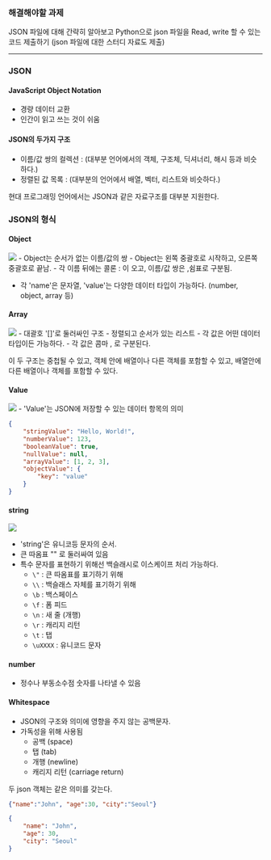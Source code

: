 ### 해결해야할 과제

JSON 파일에 대해 간략히 알아보고 Python으로 json 파일을 Read, write 할 수 있는 코드 제출하기 (json 파일에 대한 스터디 자료도 제출)

---
### JSON

#### JavaScript Object Notation

- 경량 데이터 교환
- 인간이 읽고 쓰는 것이 쉬움

#### JSON의 두가지 구조
- 이름/값 쌍의 컬렉션 : (대부분 언어에서의 객체, 구조체, 딕셔너리, 해시 등과 비슷하다.)
- 정렬된 값 목록 : (대부분의 언어에서 배열, 벡터, 리스트와 비슷하다.)

현대 프로그래밍 언어에서는 JSON과 같은 자료구조를 대부분 지원한다.

### JSON의 형식

#### Object
<img src=https://www.json.org/img/object.png style="background-color:white">
- Object는 순서가 없는 이름/값의 쌍
- Object는 왼쪽 중괄호로 시작하고, 오른쪽 중괄호로 끝남.
- 각 이름 뒤에는 콜론 : 이 오고, 이름/값 쌍은 ,쉼표로 구분됨.

- 각 'name'은 문자열, 'value'는 다양한 데이터 타입이 가능하다. (number, object, array 등)

#### Array
<img src=https://www.json.org/img/array.png style="background-color:white">
- 대괄호 '[]'로 둘러싸인 구조 
- 정렬되고 순서가 있는 리스트
- 각 값은 어떤 데이터 타입이든 가능하다.
- 각 값은 콤마 , 로 구분된다.

이 두 구조는 중첩될 수 있고, 객체 안에 배열이나 다른 객체를 포함할 수 있고, 배열안에 다른 배열이나 객체를 포함할 수 있다.
#### Value

<img src=https://www.json.org/img/value.png style="background-color:white">
- 'Value'는 JSON에 저장할 수 있는 데이터 항목의 의미

```json
{
    "stringValue": "Hello, World!",
    "numberValue": 123,
    "booleanValue": true,
    "nullValue": null,
    "arrayValue": [1, 2, 3],
    "objectValue": {
        "key": "value"
    }
}
```
#### string
<img src=https://www.json.org/img/string.png style="background-color:white">

- 'string'은 유니코등 문자의 순서. 
- 큰 따옴표 "" 로 둘러싸여 있음
- 특수 문자를 표현하기 위해선 백슬래시로 이스케이프 처리 가능하다.
    - `\"` : 큰 따옴표를 표기하기 위해
    - `\\` : 백슬래스 자체를 표기하기 위해 
    - `\b` : 백스페이스
    - `\f` : 폼 피드
    - `\n` : 새 줄 (개행)
    - `\r` : 캐리지 리턴
    - `\t` : 탭
    - `\uXXXX` : 유니코드 문자 

#### number
- 정수나 부동소수점 숫자를 나타낼 수 있음

#### Whitespace
- JSON의 구조와 의미에 영향을 주지 않는 공백문자.
- 가독성을 위해 사용됨
    - 공백 (space)
    - 탭 (tab)
    - 개행 (newline)
    - 캐리지 리턴 (carriage return)

두 json 객체는 같은 의미를 갖는다.
```json
{"name":"John", "age":30, "city":"Seoul"}

{
    "name": "John",
    "age": 30,
    "city": "Seoul"
}
```